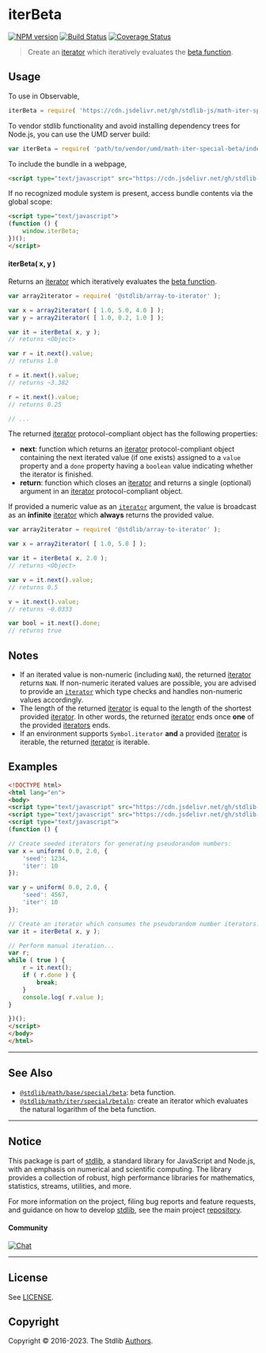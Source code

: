 <!--

@license Apache-2.0

Copyright (c) 2020 The Stdlib Authors.

Licensed under the Apache License, Version 2.0 (the "License");
you may not use this file except in compliance with the License.
You may obtain a copy of the License at

   http://www.apache.org/licenses/LICENSE-2.0

Unless required by applicable law or agreed to in writing, software
distributed under the License is distributed on an "AS IS" BASIS,
WITHOUT WARRANTIES OR CONDITIONS OF ANY KIND, either express or implied.
See the License for the specific language governing permissions and
limitations under the License.

-->

# iterBeta

[![NPM version][npm-image]][npm-url] [![Build Status][test-image]][test-url] [![Coverage Status][coverage-image]][coverage-url] <!-- [![dependencies][dependencies-image]][dependencies-url] -->

> Create an [iterator][mdn-iterator-protocol] which iteratively evaluates the [beta function][@stdlib/math/base/special/beta].

<!-- Section to include introductory text. Make sure to keep an empty line after the intro `section` element and another before the `/section` close. -->

<section class="intro">

</section>

<!-- /.intro -->

<!-- Package usage documentation. -->



<section class="usage">

## Usage

To use in Observable,

```javascript
iterBeta = require( 'https://cdn.jsdelivr.net/gh/stdlib-js/math-iter-special-beta@umd/browser.js' )
```

To vendor stdlib functionality and avoid installing dependency trees for Node.js, you can use the UMD server build:

```javascript
var iterBeta = require( 'path/to/vendor/umd/math-iter-special-beta/index.js' )
```

To include the bundle in a webpage,

```html
<script type="text/javascript" src="https://cdn.jsdelivr.net/gh/stdlib-js/math-iter-special-beta@umd/browser.js"></script>
```

If no recognized module system is present, access bundle contents via the global scope:

```html
<script type="text/javascript">
(function () {
    window.iterBeta;
})();
</script>
```

#### iterBeta( x, y )

Returns an [iterator][mdn-iterator-protocol] which iteratively evaluates the [beta function][@stdlib/math/base/special/beta].

```javascript
var array2iterator = require( '@stdlib/array-to-iterator' );

var x = array2iterator( [ 1.0, 5.0, 4.0 ] );
var y = array2iterator( [ 1.0, 0.2, 1.0 ] );

var it = iterBeta( x, y );
// returns <Object>

var r = it.next().value;
// returns 1.0

r = it.next().value;
// returns ~3.382

r = it.next().value;
// returns 0.25

// ...
```

The returned [iterator][mdn-iterator-protocol] protocol-compliant object has the following properties:

-   **next**: function which returns an [iterator][mdn-iterator-protocol] protocol-compliant object containing the next iterated value (if one exists) assigned to a `value` property and a `done` property having a `boolean` value indicating whether the iterator is finished.
-   **return**: function which closes an [iterator][mdn-iterator-protocol] and returns a single (optional) argument in an [iterator][mdn-iterator-protocol] protocol-compliant object.

If provided a numeric value as an [`iterator`][mdn-iterator-protocol] argument, the value is broadcast as an **infinite** [iterator][mdn-iterator-protocol] which **always** returns the provided value.

```javascript
var array2iterator = require( '@stdlib/array-to-iterator' );

var x = array2iterator( [ 1.0, 5.0 ] );

var it = iterBeta( x, 2.0 );
// returns <Object>

var v = it.next().value;
// returns 0.5

v = it.next().value;
// returns ~0.0333

var bool = it.next().done;
// returns true
```

</section>

<!-- /.usage -->

<!-- Package usage notes. Make sure to keep an empty line after the `section` element and another before the `/section` close. -->

<section class="notes">

## Notes

-   If an iterated value is non-numeric (including `NaN`), the returned [iterator][mdn-iterator-protocol] returns `NaN`. If non-numeric iterated values are possible, you are advised to provide an [`iterator`][mdn-iterator-protocol] which type checks and handles non-numeric values accordingly.
-   The length of the returned [iterator][mdn-iterator-protocol] is equal to the length of the shortest provided [iterator][mdn-iterator-protocol]. In other words, the returned [iterator][mdn-iterator-protocol] ends once **one** of the provided [iterators][mdn-iterator-protocol] ends.
-   If an environment supports `Symbol.iterator` **and** a provided [iterator][mdn-iterator-protocol] is iterable, the returned [iterator][mdn-iterator-protocol] is iterable.

</section>

<!-- /.notes -->

<!-- Package usage examples. -->

<section class="examples">

## Examples

<!-- eslint no-undef: "error" -->

```html
<!DOCTYPE html>
<html lang="en">
<body>
<script type="text/javascript" src="https://cdn.jsdelivr.net/gh/stdlib-js/random-iter-uniform@umd/browser.js"></script>
<script type="text/javascript" src="https://cdn.jsdelivr.net/gh/stdlib-js/math-iter-special-beta@umd/browser.js"></script>
<script type="text/javascript">
(function () {

// Create seeded iterators for generating pseudorandom numbers:
var x = uniform( 0.0, 2.0, {
    'seed': 1234,
    'iter': 10
});

var y = uniform( 0.0, 2.0, {
    'seed': 4567,
    'iter': 10
});

// Create an iterator which consumes the pseudorandom number iterators:
var it = iterBeta( x, y );

// Perform manual iteration...
var r;
while ( true ) {
    r = it.next();
    if ( r.done ) {
        break;
    }
    console.log( r.value );
}

})();
</script>
</body>
</html>
```

</section>

<!-- /.examples -->

<!-- Section to include cited references. If references are included, add a horizontal rule *before* the section. Make sure to keep an empty line after the `section` element and another before the `/section` close. -->

<section class="references">

</section>

<!-- /.references -->

<!-- Section for related `stdlib` packages. Do not manually edit this section, as it is automatically populated. -->

<section class="related">

* * *

## See Also

-   <span class="package-name">[`@stdlib/math/base/special/beta`][@stdlib/math/base/special/beta]</span><span class="delimiter">: </span><span class="description">beta function.</span>
-   <span class="package-name">[`@stdlib/math/iter/special/betaln`][@stdlib/math/iter/special/betaln]</span><span class="delimiter">: </span><span class="description">create an iterator which evaluates the natural logarithm of the beta function.</span>

</section>

<!-- /.related -->

<!-- Section for all links. Make sure to keep an empty line after the `section` element and another before the `/section` close. -->


<section class="main-repo" >

* * *

## Notice

This package is part of [stdlib][stdlib], a standard library for JavaScript and Node.js, with an emphasis on numerical and scientific computing. The library provides a collection of robust, high performance libraries for mathematics, statistics, streams, utilities, and more.

For more information on the project, filing bug reports and feature requests, and guidance on how to develop [stdlib][stdlib], see the main project [repository][stdlib].

#### Community

[![Chat][chat-image]][chat-url]

---

## License

See [LICENSE][stdlib-license].


## Copyright

Copyright &copy; 2016-2023. The Stdlib [Authors][stdlib-authors].

</section>

<!-- /.stdlib -->

<!-- Section for all links. Make sure to keep an empty line after the `section` element and another before the `/section` close. -->

<section class="links">

[npm-image]: http://img.shields.io/npm/v/@stdlib/math-iter-special-beta.svg
[npm-url]: https://npmjs.org/package/@stdlib/math-iter-special-beta

[test-image]: https://github.com/stdlib-js/math-iter-special-beta/actions/workflows/test.yml/badge.svg?branch=main
[test-url]: https://github.com/stdlib-js/math-iter-special-beta/actions/workflows/test.yml?query=branch:main

[coverage-image]: https://img.shields.io/codecov/c/github/stdlib-js/math-iter-special-beta/main.svg
[coverage-url]: https://codecov.io/github/stdlib-js/math-iter-special-beta?branch=main

<!--

[dependencies-image]: https://img.shields.io/david/stdlib-js/math-iter-special-beta.svg
[dependencies-url]: https://david-dm.org/stdlib-js/math-iter-special-beta/main

-->

[chat-image]: https://img.shields.io/gitter/room/stdlib-js/stdlib.svg
[chat-url]: https://gitter.im/stdlib-js/stdlib/

[stdlib]: https://github.com/stdlib-js/stdlib

[stdlib-authors]: https://github.com/stdlib-js/stdlib/graphs/contributors

[umd]: https://github.com/umdjs/umd
[es-module]: https://developer.mozilla.org/en-US/docs/Web/JavaScript/Guide/Modules

[deno-url]: https://github.com/stdlib-js/math-iter-special-beta/tree/deno
[umd-url]: https://github.com/stdlib-js/math-iter-special-beta/tree/umd
[esm-url]: https://github.com/stdlib-js/math-iter-special-beta/tree/esm
[branches-url]: https://github.com/stdlib-js/math-iter-special-beta/blob/main/branches.md

[stdlib-license]: https://raw.githubusercontent.com/stdlib-js/math-iter-special-beta/main/LICENSE

[mdn-iterator-protocol]: https://developer.mozilla.org/en-US/docs/Web/JavaScript/Reference/Iteration_protocols#The_iterator_protocol

<!-- <related-links> -->

[@stdlib/math/base/special/beta]: https://github.com/stdlib-js/math-base-special-beta/tree/umd

[@stdlib/math/iter/special/betaln]: https://github.com/stdlib-js/math-iter-special-betaln/tree/umd

<!-- </related-links> -->

</section>

<!-- /.links -->
